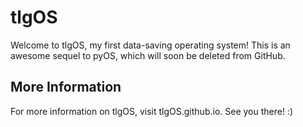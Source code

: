 # tlgOS
Welcome to tlgOS, my first data-saving operating system! This is an awesome sequel to pyOS, which will soon be deleted from GitHub.
## More Information
For more information on tlgOS, visit tlgOS.github.io. See you there! :)
